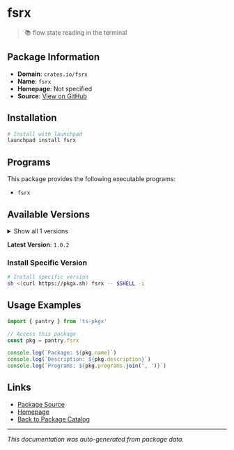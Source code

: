 # fsrx

> 📚 flow state reading in the terminal

## Package Information

- **Domain**: `crates.io/fsrx`
- **Name**: `fsrx`
- **Homepage**: Not specified
- **Source**: [View on GitHub](https://github.com/pkgxdev/pantry/tree/main/projects/crates.io/fsrx/package.yml)

## Installation

```bash
# Install with launchpad
launchpad install fsrx
```

## Programs

This package provides the following executable programs:

- `fsrx`

## Available Versions

<details>
<summary>Show all 1 versions</summary>

- `1.0.2`

</details>

**Latest Version**: `1.0.2`

### Install Specific Version

```bash
# Install specific version
sh <(curl https://pkgx.sh) fsrx -- $SHELL -i
```

## Usage Examples

```typescript
import { pantry } from 'ts-pkgx'

// Access this package
const pkg = pantry.fsrx

console.log(`Package: ${pkg.name}`)
console.log(`Description: ${pkg.description}`)
console.log(`Programs: ${pkg.programs.join(', ')}`)
```

## Links

- [Package Source](https://github.com/pkgxdev/pantry/tree/main/projects/crates.io/fsrx/package.yml)
- [Homepage](#)
- [Back to Package Catalog](../../package-catalog.md)

---

*This documentation was auto-generated from package data.*
